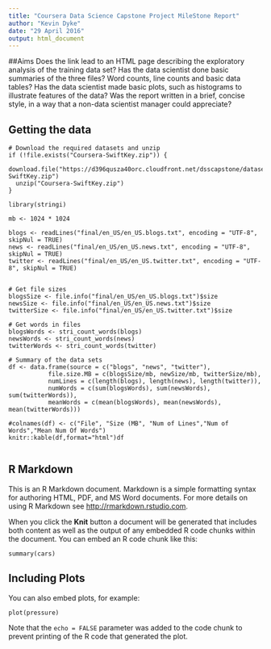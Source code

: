 ```yaml
---
title: "Coursera Data Science Capstone Project MileStone Report"
author: "Kevin Dyke"
date: "29 April 2016"
output: html_document
---
```


##Aims
Does the link lead to an HTML page describing the exploratory analysis of the training data set?
Has the data scientist done basic summaries of the three files? Word counts, line counts and basic data tables?
Has the data scientist made basic plots, such as histograms to illustrate features of the data?
Was the report written in a brief, concise style, in a way that a non-data scientist manager could appreciate?


## Getting the data 

```{r}
# Download the required datasets and unzip 
if (!file.exists("Coursera-SwiftKey.zip")) {
  download.file("https://d396qusza40orc.cloudfront.net/dsscapstone/dataset/Coursera-SwiftKey.zip")
  unzip("Coursera-SwiftKey.zip")
}
```

```{r,echo=TRUE}
library(stringi)

mb <- 1024 * 1024

blogs <- readLines("final/en_US/en_US.blogs.txt", encoding = "UTF-8", skipNul = TRUE)
news <- readLines("final/en_US/en_US.news.txt", encoding = "UTF-8", skipNul = TRUE)
twitter <- readLines("final/en_US/en_US.twitter.txt", encoding = "UTF-8", skipNul = TRUE)


# Get file sizes
blogsSize <- file.info("final/en_US/en_US.blogs.txt")$size
newsSize <- file.info("final/en_US/en_US.news.txt")$size
twitterSize <- file.info("final/en_US/en_US.twitter.txt")$size

# Get words in files
blogsWords <- stri_count_words(blogs)
newsWords <- stri_count_words(news)
twitterWords <- stri_count_words(twitter)

# Summary of the data sets
df <- data.frame(source = c("blogs", "news", "twitter"),
           file.size.MB = c(blogsSize/mb, newSize/mb, twitterSize/mb),
           numLines = c(length(blogs), length(news), length(twitter)),
           numWords = c(sum(blogsWords), sum(newsWords), sum(twitterWords)),
           meanWords = c(mean(blogsWords), mean(newsWords), mean(twitterWords)))

#colnames(df) <- c("File", "Size (MB", "Num of Lines","Num of Words","Mean Num Of Words")
knitr::kable(df,format="html")df


```



## R Markdown

This is an R Markdown document. Markdown is a simple formatting syntax for authoring HTML, PDF, and MS Word documents. For more details on using R Markdown see <http://rmarkdown.rstudio.com>.

When you click the **Knit** button a document will be generated that includes both content as well as the output of any embedded R code chunks within the document. You can embed an R code chunk like this:

```{r cars}
summary(cars)
```

## Including Plots

You can also embed plots, for example:

```{r pressure, echo=FALSE}
plot(pressure)
```

Note that the `echo = FALSE` parameter was added to the code chunk to prevent printing of the R code that generated the plot.
